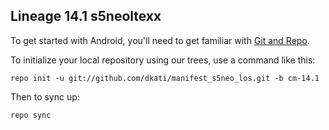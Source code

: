 
Lineage 14.1 s5neoltexx
---------------

To get started with Android, you'll need to get
familiar with [Git and Repo](http://source.android.com/source/using-repo.html).

To initialize your local repository using our trees, use a command like this:

    repo init -u git://github.com/dkati/manifest_s5neo_los.git -b cm-14.1

Then to sync up:

    repo sync



